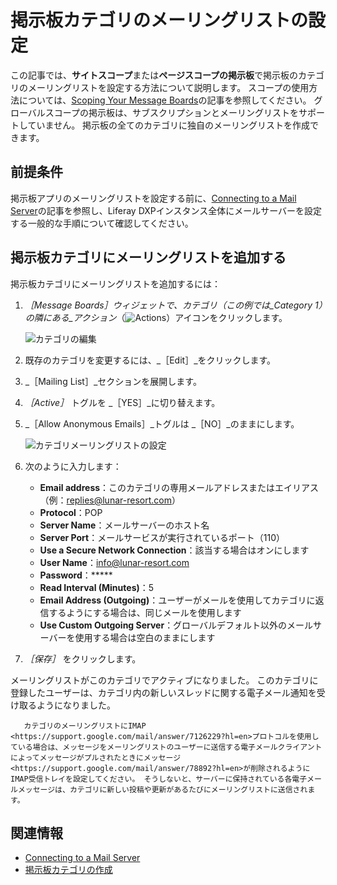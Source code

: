 # 掲示板カテゴリのメーリングリストの設定

この記事では、**サイトスコープ**または**ページスコープの掲示板**で掲示板のカテゴリのメーリングリストを設定する方法について説明します。 スコープの使用方法については、[Scoping Your Message Boards](./scoping-your-message-boards.md)の記事を参照してください。 グローバルスコープの掲示板は、サブスクリプションとメーリングリストをサポートしていません。 掲示板の全てのカテゴリに独自のメーリングリストを作成できます。

<a name="前提条件" />

## 前提条件

掲示板アプリのメーリングリストを設定する前に、[Connecting to a Mail Server](../../../installation-and-upgrades/setting-up-liferay/configuring-mail/connecting-to-a-mail-server.md)の記事を参照し、Liferay DXPインスタンス全体にメールサーバーを設定する一般的な手順について確認してください。

<a name="掲示板カテゴリにメーリングリストを追加する" />

## 掲示板カテゴリにメーリングリストを追加する

掲示板カテゴリにメーリングリストを追加するには：

1. _［Message Boards］_ウィジェットで、カテゴリ（この例では_Category 1_）の隣にある_アクション_（![Actions](../../../images/icon-actions.png)）アイコンをクリックします。

    ![カテゴリの編集](./configuring-a-message-boards-category-mailing-list/images/02.png)

1. 既存のカテゴリを変更するには、_［Edit］_をクリックします。
1. _［Mailing List］_セクションを展開します。
1. _［Active］_ トグルを _［YES］_に切り替えます。
1. _［Allow Anonymous Emails］_トグルは _［NO］_のままにします。

    ![カテゴリメーリングリストの設定](./configuring-a-message-boards-category-mailing-list/images/01.png)

1. 次のように入力します：

   * **Email address**：このカテゴリの専用メールアドレスまたはエイリアス（例：replies@lunar-resort.com）
   * **Protocol**：POP
   * **Server Name**：メールサーバーのホスト名
   * **Server Port**：メールサービスが実行されているポート（110）
   * **Use a Secure Network Connection**：該当する場合はオンにします
   * **User Name**：info@lunar-resort.com
   * **Password**：*****
   * **Read Interval (Minutes)**：5
   * **Email Address (Outgoing)**：ユーザーがメールを使用してカテゴリに返信するようにする場合は、同じメールを使用します
   * **Use Custom Outgoing Server**：グローバルデフォルト以外のメールサーバーを使用する場合は空白のままにします

1. _［保存］_ をクリックします。

メーリングリストがこのカテゴリでアクティブになりました。 このカテゴリに登録したユーザーは、カテゴリ内の新しいスレッドに関する電子メール通知を受け取るようになりました。

```{important}
   カテゴリのメーリングリストにIMAP <https://support.google.com/mail/answer/7126229?hl=en>プロトコルを使用している場合は、メッセージをメーリングリストのユーザーに送信する電子メールクライアントによってメッセージがプルされたときにメッセージ<https://support.google.com/mail/answer/78892?hl=en>が削除されるようにIMAP受信トレイを設定してください。 そうしないと、サーバーに保持されている各電子メールメッセージは、カテゴリに新しい投稿や更新があるたびにメーリングリストに送信されます。
```

<a name="関連情報" />

## 関連情報

* [Connecting to a Mail Server](../../../installation-and-upgrades/setting-up-liferay/configuring-mail/connecting-to-a-mail-server.md)
* [掲示板カテゴリの作成](./creating-message-boards-categories.md)
